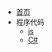 - [首页](/node/README.md)
- 程序代码
  - [js](/node/code/code_javascript.md)
  - [C#](/node/code_csharp.md)